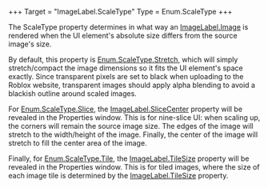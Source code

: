 +++
Target = "ImageLabel.ScaleType"
Type = Enum.ScaleType
+++

The ScaleType property determines in what way an [ImageLabel.Image](https://developer.roblox.com/api-reference/property/ImageLabel/Image) is rendered when the UI element's absolute size differs from the source image's size.By default, this property is [Enum.ScaleType.Stretch](https://developer.roblox.com/search#stq=ScaleType/Stretch), which will simply stretch/compact the image dimensions so it fits the UI element's space exactly. Since transparent pixels are set to black when uploading to the Roblox website, transparent images should apply alpha blending to avoid a blackish outline around scaled images.For [Enum.ScaleType.Slice](https://developer.roblox.com/search#stq=ScaleType/Slice), the [ImageLabel.SliceCenter](https://developer.roblox.com/api-reference/property/ImageLabel/SliceCenter) property will be revealed in the Properties window. This is for nine-slice UI: when scaling up, the corners will remain the source image size. The edges of the image will stretch to the width/height of the image. Finally, the center of the image will stretch to fill the center area of the image.Finally, for [Enum.ScaleType.Tile](https://developer.roblox.com/search#stq=ScaleType/Tile), the [ImageLabel.TileSize](https://developer.roblox.com/api-reference/property/ImageLabel/TileSize) property will be revealed in the Properties window. This is for tiled images, where the size of each image tile is determined by the [ImageLabel.TileSize](https://developer.roblox.com/api-reference/property/ImageLabel/TileSize) property.